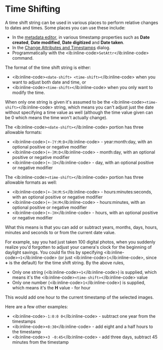 # Time Shifting

A time shift string can be used in various places to perform relative changes to dates and times. Some places you can use these include:

- In the [metadata editor](../.md), in various timestamp properties such as **Date created**, **Date modified**, **Date digitized** and **Date taken**.
- In the [Change Attributes and Timestamps](../changing_attributes.md) dialog.
- Programmatically with the \<ib:inline-code\>`SetAttr`\</ib:inline-code\> command.

The format of the time shift string is either:

- \<ib:inline-code\>`<date-shift> <time-shift>`\</ib:inline-code\> when you want to adjust both date and time, or
- \<ib:inline-code\>`<time-shift>`\</ib:inline-code\> when you only want to modify the time.

When only one string is given it's assumed to be the \<ib:inline-code\>`<time-shift>`\</ib:inline-code\> string, which means you can't adjust just the date without specifying a time value as well (although the time value given can be 0 which means the time won't actually change).

The \<ib:inline-code\>`<date-shift>`\</ib:inline-code\> portion has three allowable formats:

- \<ib:inline-code\>`[+-]Y:M:D`\</ib:inline-code\> - year:month:day, with an optional positive or negative modifier
- \<ib:inline-code\>`[+-]M:D`\</ib:inline-code\> - month:day, with an optional positive or negative modifier
- \<ib:inline-code\>`[+-]D`\</ib:inline-code\> - day, with an optional positive or negative modifier

The \<ib:inline-code\>`<time-shift>`\</ib:inline-code\> portion has three allowable formats as well:

- \<ib:inline-code\>`[+-]H:M:S`\</ib:inline-code\> - hours:minutes:seconds, with an optional positive or negative modifier
- \<ib:inline-code\>`[+-]H:M`\</ib:inline-code\> - hours:minutes, with an optional positive or negative modifier
- \<ib:inline-code\>`[+-]H`\</ib:inline-code\> - hours, with an optional positive or negative modifier

What this means is that you can add or subtract years, months, days, hours, minutes and seconds to or from the current date value.

For example, say you had just taken 100 digital photos, when you suddenly realize you'd forgotten to adjust your camera's clock for the beginning of daylight savings. You could fix this by specifying \<ib:inline-code\>`+1`\</ib:inline-code\> (or just \<ib:inline-code\>`1`\</ib:inline-code\>, since **+** is the default) for the time shift string. By the above rules,

- Only one string (\<ib:inline-code\>`+1`\</ib:inline-code\>) is supplied, which means it's the \<ib:inline-code\>`<time-shift>`\</ib:inline-code\> value
- Only one number (\<ib:inline-code\>`1`\</ib:inline-code\>) is supplied, which means it's the **H** value - for hour

This would add one hour to the current timestamp of the selected images.

Here are a few other examples:

- \<ib:inline-code\>`-1:0:0 0`\</ib:inline-code\> - subtract one year from the timestamps
- \<ib:inline-code\>`+8:30`\</ib:inline-code\> - add eight and a half hours to the timestamp
- \<ib:inline-code\>`+3 -0:45`\</ib:inline-code\> - add three days, subtract 45 minutes from the timestamp
